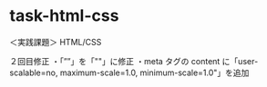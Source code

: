 # task-html-css

＜実践課題＞ HTML/CSS

２回目修正
・「””」を「""」に修正
・meta タグの content に「user-scalable=no, maximum-scale=1.0, minimum-scale=1.0"」を追加
